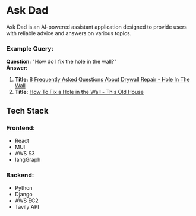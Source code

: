 # Ask Dad

Ask Dad is an AI-powered assistant application designed to provide users with reliable advice and answers on various topics. 

### Example Query:
**Question:** "How do I fix the hole in the wall?"  
**Answer:**  
  1. **Title:** [8 Frequently Asked Questions About Drywall Repair - Hole In The Wall](https://www.holeinthewall.com/8-frequently-asked-questions-about-drywall-repair/)
  2. **Title:** [How To Fix a Hole in the Wall - This Old House](https://www.thisoldhouse.com/walls/21015080/how-to-fix-a-hole-in-the-wall)

## Tech Stack

### Frontend:
- React
- MUI
- AWS S3
- langGraph

### Backend:
- Python
- Django
- AWS EC2
- Tavily API
